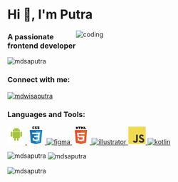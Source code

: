 <h1 align="left">Hi 👋, I'm Putra</h1>
<img align="right" alt="coding" width="350" src =https://media2.giphy.com/media/MT5UUV1d4CXE2A37Dg/200w.gif?cid=6c09b952py0nc3l6rg69q2nyenhbpzw4bt63g83n7kdbocys&rid=200w.gif&ct=g>
<h3 align="left">A passionate frontend developer </h3>

<p align="left"> <img src="https://komarev.com/ghpvc/?username=mdsaputra&label=Profile%20views&color=0e75b6&style=flat" alt="mdsaputra" /> </p>

<h3 align="left">Connect with me:</h3>
<p align="left">
<a href="https://linkedin.com/in/mdwisaputra" target="blank"><img align="center" src="https://raw.githubusercontent.com/rahuldkjain/github-profile-readme-generator/master/src/images/icons/Social/linked-in-alt.svg" alt="mdwisaputra" height="30" width="40" /></a>
</p>

<h3 align="left">Languages and Tools:</h3>
<p align="left"> <a href="https://developer.android.com" target="_blank" rel="noreferrer"> <img src="https://raw.githubusercontent.com/devicons/devicon/master/icons/android/android-original-wordmark.svg" alt="android" width="40" height="40"/> </a> <a href="https://www.w3schools.com/css/" target="_blank" rel="noreferrer"> <img src="https://raw.githubusercontent.com/devicons/devicon/master/icons/css3/css3-original-wordmark.svg" alt="css3" width="40" height="40"/> </a> <a href="https://www.figma.com/" target="_blank" rel="noreferrer"> <img src="https://www.vectorlogo.zone/logos/figma/figma-icon.svg" alt="figma" width="40" height="40"/> </a> <a href="https://www.w3.org/html/" target="_blank" rel="noreferrer"> <img src="https://raw.githubusercontent.com/devicons/devicon/master/icons/html5/html5-original-wordmark.svg" alt="html5" width="40" height="40"/> </a> <a href="https://www.adobe.com/in/products/illustrator.html" target="_blank" rel="noreferrer"> <img src="https://www.vectorlogo.zone/logos/adobe_illustrator/adobe_illustrator-icon.svg" alt="illustrator" width="40" height="40"/> </a> <a href="https://developer.mozilla.org/en-US/docs/Web/JavaScript" target="_blank" rel="noreferrer"> <img src="https://raw.githubusercontent.com/devicons/devicon/master/icons/javascript/javascript-original.svg" alt="javascript" width="40" height="40"/> </a> <a href="https://kotlinlang.org" target="_blank" rel="noreferrer"> <img src="https://www.vectorlogo.zone/logos/kotlinlang/kotlinlang-icon.svg" alt="kotlin" width="40" height="40"/> </a> </p>
<p><img align="left" src="https://github-readme-stats.vercel.app/api/top-langs?username=mdsaputra&show_icons=true&locale=en&layout=compact" alt="mdsaputra" /></p>


<p>&nbsp;<img align="center" src="https://github-readme-stats.vercel.app/api?username=mdsaputra&show_icons=true&locale=en" alt="mdsaputra" /></p>

<p><img align="center" src="https://github-readme-streak-stats.herokuapp.com/?user=mdsaputra&" alt="mdsaputra" /></p>
